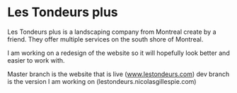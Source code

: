 # Les Tondeurs plus
Les Tondeurs plus is a landscaping company from Montreal create by a friend. They offer multiple services on the south shore of Montreal.

I am working on a redesign of the website so it will hopefully look better and easier to work with.

Master branch is the website that is live (www.lestondeurs.com)
dev branch is the version I am working on (lestondeurs.nicolasgillespie.com)
